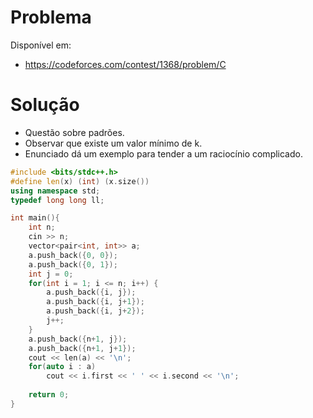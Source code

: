 # Problema

Disponível em:
*   https://codeforces.com/contest/1368/problem/C

# Solução

*   Questão sobre padrões.
*   Observar que existe um valor mínimo de k.
*   Enunciado dá um exemplo para tender a um raciocínio complicado.

```cpp
#include <bits/stdc++.h>
#define len(x) (int) (x.size())
using namespace std;
typedef long long ll;

int main(){
    int n;
    cin >> n;
    vector<pair<int, int>> a;
    a.push_back({0, 0});
    a.push_back({0, 1});
    int j = 0;
    for(int i = 1; i <= n; i++) {
        a.push_back({i, j});
        a.push_back({i, j+1});
        a.push_back({i, j+2});
        j++;
    }
    a.push_back({n+1, j});
    a.push_back({n+1, j+1});
    cout << len(a) << '\n';
    for(auto i : a)
        cout << i.first << ' ' << i.second << '\n';
    
    return 0;
}
```
